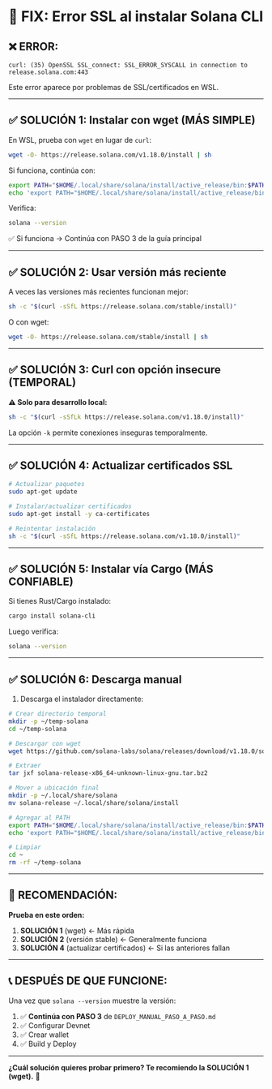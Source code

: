 # 🔧 FIX: Error SSL al instalar Solana CLI

## ❌ **ERROR:**

```
curl: (35) OpenSSL SSL_connect: SSL_ERROR_SYSCALL in connection to release.solana.com:443
```

Este error aparece por problemas de SSL/certificados en WSL.

---

## ✅ **SOLUCIÓN 1: Instalar con wget** (MÁS SIMPLE)

En WSL, prueba con `wget` en lugar de `curl`:

```bash
wget -O- https://release.solana.com/v1.18.0/install | sh
```

Si funciona, continúa con:

```bash
export PATH="$HOME/.local/share/solana/install/active_release/bin:$PATH"
echo 'export PATH="$HOME/.local/share/solana/install/active_release/bin:$PATH"' >> ~/.bashrc
```

Verifica:

```bash
solana --version
```

✅ Si funciona → Continúa con PASO 3 de la guía principal

---

## ✅ **SOLUCIÓN 2: Usar versión más reciente**

A veces las versiones más recientes funcionan mejor:

```bash
sh -c "$(curl -sSfL https://release.solana.com/stable/install)"
```

O con wget:

```bash
wget -O- https://release.solana.com/stable/install | sh
```

---

## ✅ **SOLUCIÓN 3: Curl con opción insecure** (TEMPORAL)

**⚠️ Solo para desarrollo local:**

```bash
sh -c "$(curl -sSfLk https://release.solana.com/v1.18.0/install)"
```

La opción `-k` permite conexiones inseguras temporalmente.

---

## ✅ **SOLUCIÓN 4: Actualizar certificados SSL**

```bash
# Actualizar paquetes
sudo apt-get update

# Instalar/actualizar certificados
sudo apt-get install -y ca-certificates

# Reintentar instalación
sh -c "$(curl -sSfL https://release.solana.com/v1.18.0/install)"
```

---

## ✅ **SOLUCIÓN 5: Instalar vía Cargo** (MÁS CONFIABLE)

Si tienes Rust/Cargo instalado:

```bash
cargo install solana-cli
```

Luego verifica:

```bash
solana --version
```

---

## ✅ **SOLUCIÓN 6: Descarga manual**

1. Descarga el instalador directamente:

```bash
# Crear directorio temporal
mkdir -p ~/temp-solana
cd ~/temp-solana

# Descargar con wget
wget https://github.com/solana-labs/solana/releases/download/v1.18.0/solana-release-x86_64-unknown-linux-gnu.tar.bz2

# Extraer
tar jxf solana-release-x86_64-unknown-linux-gnu.tar.bz2

# Mover a ubicación final
mkdir -p ~/.local/share/solana
mv solana-release ~/.local/share/solana/install

# Agregar al PATH
export PATH="$HOME/.local/share/solana/install/active_release/bin:$PATH"
echo 'export PATH="$HOME/.local/share/solana/install/active_release/bin:$PATH"' >> ~/.bashrc

# Limpiar
cd ~
rm -rf ~/temp-solana
```

---

## 🎯 **RECOMENDACIÓN:**

**Prueba en este orden:**

1. **SOLUCIÓN 1** (wget) ← Más rápida
2. **SOLUCIÓN 2** (versión stable) ← Generalmente funciona
3. **SOLUCIÓN 4** (actualizar certificados) ← Si las anteriores fallan

---

## 📞 **DESPUÉS DE QUE FUNCIONE:**

Una vez que `solana --version` muestre la versión:

1. ✅ **Continúa con PASO 3** de `DEPLOY_MANUAL_PASO_A_PASO.md`
2. ✅ Configurar Devnet
3. ✅ Crear wallet
4. ✅ Build y Deploy

---

**¿Cuál solución quieres probar primero? Te recomiendo la SOLUCIÓN 1 (wget).** 🚀
